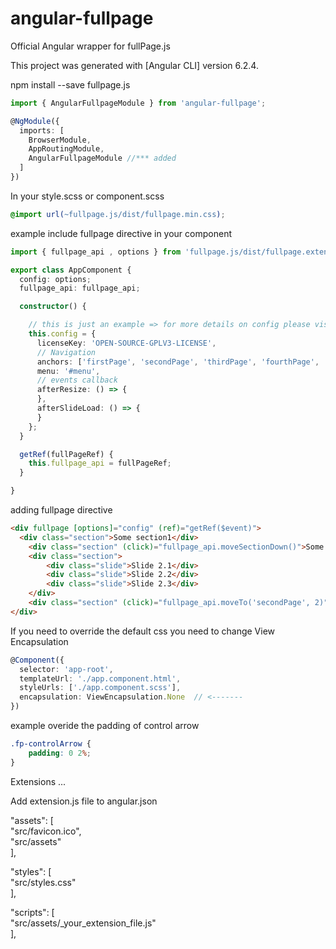 # angular-fullpage
Official Angular wrapper for fullPage.js

This project was generated with [Angular CLI] version 6.2.4.


npm install --save fullpage.js


```typescript
import { AngularFullpageModule } from 'angular-fullpage';

@NgModule({
  imports: [
    BrowserModule,
    AppRoutingModule,
    AngularFullpageModule //*** added
  ]
})
```

In your style.scss or component.scss

```css
@import url(~fullpage.js/dist/fullpage.min.css);
```

example include fullpage directive in your component

```typescript
import { fullpage_api , options } from 'fullpage.js/dist/fullpage.extensions.min';

export class AppComponent {
  config: options;
  fullpage_api: fullpage_api;

  constructor() {

    // this is just an example => for more details on config please visit fullPage.js docs
    this.config = {
      licenseKey: 'OPEN-SOURCE-GPLV3-LICENSE',
      // Navigation
      anchors: ['firstPage', 'secondPage', 'thirdPage', 'fourthPage', 'lastPage'],
      menu: '#menu',
      // events callback
      afterResize: () => {
      },
      afterSlideLoad: () => {
      }
    };
  }

  getRef(fullPageRef) {
    this.fullpage_api = fullPageRef;
  }

}

```

adding fullpage directive
```html
<div fullpage [options]="config" (ref)="getRef($event)">
  <div class="section">Some section1</div>
	<div class="section" (click)="fullpage_api.moveSectionDown()">Some section2</div>
	<div class="section">
		<div class="slide">Slide 2.1</div>
		<div class="slide">Slide 2.2</div>
		<div class="slide">Slide 2.3</div>
	</div>
	<div class="section" (click)="fullpage_api.moveTo('secondPage', 2)">Some section4</div>
</div>
```

If you need to override the default css you need to change View Encapsulation

```typescript
@Component({
  selector: 'app-root',
  templateUrl: './app.component.html',
  styleUrls: ['./app.component.scss'],
  encapsulation: ViewEncapsulation.None  // <-------
})
```

example overide the padding of control arrow

```css
.fp-controlArrow {
    padding: 0 2%;
}
```


Extensions
...

Add extension.js file to angular.json

"assets": [  
  "src/favicon.ico",  
  "src/assets"  
],

"styles": [  
  "src/styles.css"  
],

"scripts": [  
  "src/assets/_your_extension_file.js"  
],
